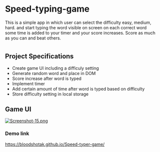 # Speed-typing-game
This is a simple app in which user can select the difficulty easy, medium, hard.
and start typing the word visible on screen on each correct word some time is added to your timer and your score increases.
Score as much as you can and beat others.
#

## Project Specifications

- Create game UI including a difficuly setting
- Generate random word and place in DOM
- Score increase after word is typed
- Implement timer
- Add certain amount of time after word is typed based on difficulty
- Store difficulty setting in local storage

## Game UI
[![Screenshot-15.png](https://i.postimg.cc/FKHfjPMB/Screenshot-15.png)](https://postimg.cc/jDBdThdH)

### Demo link
https://bloodshotak.github.io/Speed-typer-game/
